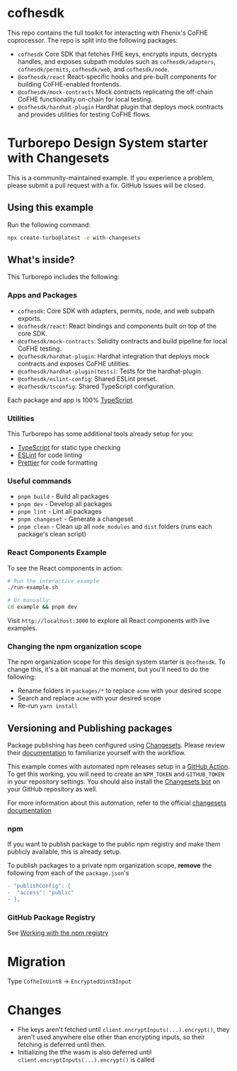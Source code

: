 # cofhesdk

This repo contains the full toolkit for interacting with Fhenix's CoFHE coprocessor.
The repo is split into the following packages:

- `cofhesdk` Core SDK that fetches FHE keys, encrypts inputs, decrypts handles, and exposes subpath modules such as `cofhesdk/adapters`, `cofhesdk/permits`, `cofhesdk/web`, and `cofhesdk/node`.
- `@cofhesdk/react` React-specific hooks and pre-built components for building CoFHE-enabled frontends.
- `@cofhesdk/mock-contracts` Mock contracts replicating the off-chain CoFHE functionality on-chain for local testing.
- `@cofhesdk/hardhat-plugin` Hardhat plugin that deploys mock contracts and provides utilities for testing CoFHE flows.

# Turborepo Design System starter with Changesets

This is a community-maintained example. If you experience a problem, please submit a pull request with a fix. GitHub Issues will be closed.

## Using this example

Run the following command:

```sh
npx create-turbo@latest -e with-changesets
```

## What's inside?

This Turborepo includes the following:

### Apps and Packages

- `cofhesdk`: Core SDK with adapters, permits, node, and web subpath exports.
- `@cofhesdk/react`: React bindings and components built on top of the core SDK.
- `@cofhesdk/mock-contracts`: Solidity contracts and build pipeline for local CoFHE testing.
- `@cofhesdk/hardhat-plugin`: Hardhat integration that deploys mock contracts and exposes CoFHE utilities.
- `@cofhesdk/hardhat-plugin(tests)`: Tests for the hardhat-plugin.
- `@cofhesdk/eslint-config`: Shared ESLint preset.
- `@cofhesdk/tsconfig`: Shared TypeScript configuration.

Each package and app is 100% [TypeScript](https://www.typescriptlang.org/).

### Utilities

This Turborepo has some additional tools already setup for you:

- [TypeScript](https://www.typescriptlang.org/) for static type checking
- [ESLint](https://eslint.org/) for code linting
- [Prettier](https://prettier.io) for code formatting

### Useful commands

- `pnpm build` - Build all packages
- `pnpm dev` - Develop all packages
- `pnpm lint` - Lint all packages
- `pnpm changeset` - Generate a changeset
- `pnpm clean` - Clean up all `node_modules` and `dist` folders (runs each package's clean script)

### React Components Example

To see the React components in action:

```bash
# Run the interactive example
./run-example.sh

# Or manually:
cd example && pnpm dev
```

Visit `http://localhost:3000` to explore all React components with live examples.

### Changing the npm organization scope

The npm organization scope for this design system starter is `@cofhesdk`. To change this, it's a bit manual at the moment, but you'll need to do the following:

- Rename folders in `packages/*` to replace `acme` with your desired scope
- Search and replace `acme` with your desired scope
- Re-run `yarn install`

## Versioning and Publishing packages

Package publishing has been configured using [Changesets](https://github.com/changesets/changesets). Please review their [documentation](https://github.com/changesets/changesets#documentation) to familiarize yourself with the workflow.

This example comes with automated npm releases setup in a [GitHub Action](https://github.com/changesets/action). To get this working, you will need to create an `NPM_TOKEN` and `GITHUB_TOKEN` in your repository settings. You should also install the [Changesets bot](https://github.com/apps/changeset-bot) on your GitHub repository as well.

For more information about this automation, refer to the official [changesets documentation](https://github.com/changesets/changesets/blob/main/docs/automating-changesets.md)

### npm

If you want to publish package to the public npm registry and make them publicly available, this is already setup.

To publish packages to a private npm organization scope, **remove** the following from each of the `package.json`'s

```diff
- "publishConfig": {
-  "access": "public"
- },
```

### GitHub Package Registry

See [Working with the npm registry](https://docs.github.com/en/packages/working-with-a-github-packages-registry/working-with-the-npm-registry#publishing-a-package-using-publishconfig-in-the-packagejson-file)

# Migration

Type `CofheInUint8` -> `EncryptedUint8Input`

# Changes

- Fhe keys aren't fetched until `client.encryptInputs(...).encrypt()`, they aren't used anywhere else other than encrypting inputs, so their fetching is deferred until then.
- Initializing the tfhe wasm is also deferred until `client.encryptInputs(...).encrypt()` is called
